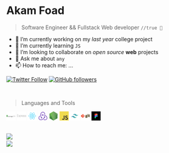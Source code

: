 # Akam Foad

> Software Engineer && Fullstack Web developer `//true 👋`

- 🔭 I’m currently working on my _last year_ college project
- 🌱 I’m currently learning `JS`
- 👯 I’m looking to collaborate on _open source_ **web** projects
- 💬 Ask me about `any`
- 📫 How to reach me: ...

[![Twitter Follow](https://img.shields.io/twitter/follow/AkamFoad?style=social)](https://twitter.com/AkamFoad)
[![GitHub followers](https://img.shields.io/github/followers/akamfoad?label=Follow%20%40akamfoad&style=social)](https://github.com/akamfoad)

<br />

> Languages and Tools

**<img height=24 src=https://raw.githubusercontent.com/github/explore/80688e429a7d4ef2fca1e82350fe8e3517d3494d/topics/mongodb/mongodb.png >**
<img height=24 src=https://raw.githubusercontent.com/github/explore/80688e429a7d4ef2fca1e82350fe8e3517d3494d/topics/express/express.png >
<img height=24 src=https://raw.githubusercontent.com/github/explore/80688e429a7d4ef2fca1e82350fe8e3517d3494d/topics/react/react.png >
<img height=24 src=https://raw.githubusercontent.com/github/explore/80688e429a7d4ef2fca1e82350fe8e3517d3494d/topics/redux/redux.png >
<img height=24 src=https://raw.githubusercontent.com/github/explore/80688e429a7d4ef2fca1e82350fe8e3517d3494d/topics/nodejs/nodejs.png >
<img height=24 src=https://raw.githubusercontent.com/github/explore/80688e429a7d4ef2fca1e82350fe8e3517d3494d/topics/javascript/javascript.png >
<img height=24 src=https://raw.githubusercontent.com/github/explore/882462b8ecc337fd9c9b2572bc463a1cbc88fb6a/topics/tailwind/tailwind.png >
<img height=24 src=https://raw.githubusercontent.com/github/explore/80688e429a7d4ef2fca1e82350fe8e3517d3494d/topics/git/git.png >
<img height=24 src=https://raw.githubusercontent.com/github/explore/05d0f0dfceafd861bdf2b53559399dae7b2e2d8b/topics/figma/figma.png >

<br />

<img src="https://github-readme-stats.vercel.app/api/top-langs?username=akamfoad&&show_icons=true&title_color=40E0D0&icon_color=40E0D0&text_color=ffffff&bg_color=151515&layout=compact">

<br />

<img src="https://github-readme-stats.vercel.app/api?username=akamfoad&&show_icons=true&title_color=40E0D0&icon_color=40E0D0&text_color=ffffff&bg_color=151515">
